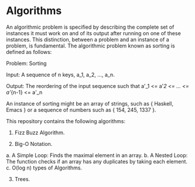 # Algorithms

An algorithmic problem is specified by describing the complete set of instances it must work on and of its output after running on one of these instances. This distinction, between a problem and an instance of a problem, is fundamental. The algorithmic problem known as sorting is defined as follows:

Problem: Sorting

Input: A sequence of n keys, a_1, a_2, ..., a_n.

Output: The reordering of the input sequence such that a'_1 <= a'_2 <= ... <= a'_{n-1} <= a'_n

An instance of sorting might be an array of strings, such as { Haskell, Emacs } or a sequence of numbers such as { 154, 245, 1337 }.

This repository contains the following algorithms:

1. Fizz Buzz Algorithm.

2. Big-O Notation.

  a. A Simple Loop: Finds the maximal element in an array.
  b. A Nested Loop: The function checks if an array has any duplicates by taking each element.
  c. O(log n) types of Algorithms.
  
3. Trees.
  
